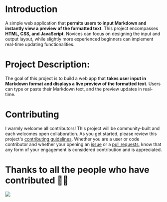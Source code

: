 # Introduction 
A simple web application that **permits users to input Markdown and instantly view a preview of the formatted text**. This project encompasses **HTML, CSS, and JavaScript**. Novices can focus on designing the input and output layout, while slightly more experienced beginners can implement real-time updating functionalities.

# Project Description:
The goal of this project is to build a web app that **takes user input in Markdown format and displays a live preview of the formatted text**. Users can type or paste their Markdown text, and the preview updates in real-time.

# Contributing
I warmly welcome all contributors! This project will be community-built and each welcomes open collaboration. As you get started, please review this project's [contributing guidelines](https://github.com/hirentimbadiya/Markdown-Previewer/blob/main/CONTRIBUTING.md). Whether you are a user or code contributor and whether your opening an [issue](https://github.com/hirentimbadiya/Markdown-Previewer/issues) or a [pull requests](https://github.com/hirentimbadiya/Markdown-Previewer/pulls), know that any form of your engagement is considered contribution and is appreciated. 

# Thanks to all the people who have contributed 🚀💚
<a href="https://github.com/hirentimbadiya/Markdown-Previewer/graphs/contributors">
  <img src="https://contrib.rocks/image?repo=hirentimbadiya/Markdown-Previewer" />
</a>
